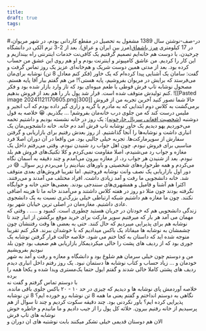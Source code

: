 ```yaml
---
title: 
draft: true
tags:
---
```

#در-صف-نوشتن 
سال 1389 مشغول به تحصیل در مقطع کاردانی بودم، در شهر مریوان، در 17 کیلومتری [مرز باشماق](<https://fa.wikipedia.org/wiki/%D8%A8%D8%A7%D8%B4%D9%85%D8%A7%D9%82_(%D9%85%D8%B1%DB%8C%D9%88%D8%A7%D9%86)>)(مرز بین ایران و عراق). بعد از 2-3 ترم الکی در دانشگاه چرخیدن، با دوست هم خانه‌ایم تصمیم گرفتیم یک کافی‌نت خدمات اینترنتی راه بیندازیم و این کار را کردیم. من عاشق کامپیوتر و اینترنت بودم و او هم روی این عشق من حساب کرده بود.
بعد از مدتی همین دوست شریک و هم‌خانه‌ای عزیز یک روز تماس گرفت و گفت: سامان یک آشنایی پیدا کرده‌ام که یک خاور (فکر کنم معادل 8 تن) نوشابه برای‌مان می‌فرستد که برایش در مریوان بفروشیم، پایه هستی؟! من هم گفتم بیار آقا پایه هستم. مصحول نوشابه تاپ فرش قوطی با طعم میوه‌ای بود که تاز وارد بازار شده بود و فکر کنم تولیدش متوقف شده است. قرار شد پول بار را هم بعد از فروش بدهیم.
![[Pasted image 20241121170605.png|300]]
حالا شما تصور کنید آخرین تجربه من از فروش برمی‌گشت به کلاس دوم ابتدایی که به مادرم با گریه و زاری گیر داده بودم که آب انجیر و ملیس درست کند که من جلوی درب خانه‌مان بفروشم! ... بگذریم. 😀
خلاصه به قول دوشنبه ([شخصیت افغانی سریال چارخونه](https://www.aparat.com/v/xiZ37)): یک روز در خانه نشسته بودیم و داشتیم تخمه می‌خوردیم یهو دیدیم یک خاور نوشابه تاپ فرش آمد دم خانه.
خانه دانشجویی‌مان یک انباری داشت و نوشابه‌ها را آنجا گذاشتیم. از روز بعدش رفتیم برای بازاریابی و گرفتن سفارش از سوپرمارکت‌ها. تجربه خیلی جالبی بود. من واقعا در آن دوران اصلا فرد مناسبی برای فروش نبودم. چون اهل جواب رد شنیدن نبودم. وقتی می‌رفتم داخل یک مغازه و جواب رد می‌شنیدم، اصلا مقاومت نمی‌کردم و کلا تکنیک‌های فروش هم بلد نبودم. بعد از شنیدن هر جواب رد، از مغازه بیرون می‌آمدم و چند دقیقه به آسمان نگاه می‌کردم و همه طرحواره‌های شخصیتی و باورهای بنیادینم را می‌بردم زیر سوال. 😅
در دور اول بازاریابی یک نصف وانت نوشابه فروختیم. اما تقریبا فروش‌های بعدی متوقف شد.
خانه دانشجویی ما رفت و آمد زیادی داشت. افراد مختلف می آمدند و می‌رفتند. اکثرا هم آشنا و فامیل و همشهری‌های سنندجی بودند. بعضی‌ها حتی خانه و خوابگاه نگرفته بودند چون مثلا دو روز در هفته کلاس داشتند و می‌آمدند خانه ما تا هزینه اضافی نکنند. چون ما مغازه هم داشتیم شبکه ارتباطی خیلی بزرگ‌تری نسبت به یک دانشجوی عادی داشتیم. مغازه‌مان در اصلی ترین خیابان شهر بود.  
زندگی دانشحویی هم که خودتان در جریان هستید چطوری است. کمبود و ..... . وقتی که مهمان می آمد هر بار که میرفتیم سوپر مارکت برای خرید موقع برگشتن از انبار چند تا نوشابه هم برای پذیرایی میبردیم که حال کنند. حتی به بعضی ها وقت رفتنشان چون چشمشان به نوشابه ها میفاتاد یک باکس میدادیم که با خوشدان ببرند.
فکر کنم تقریبا متوجه شده اید که داستان به کجا ختم می شود. خلاصه حالت قرار گرفتن نوشابه یک جوری بود که از ردیف های پشت را خالی میکردیمکار بازاریابی هم ضعیف بود چون بلد نبودیم بفرویشیم  
من و دوستم چون خیلی سرمان هم شلوغ بود و دانشگاه و معازه و رفت و آمد به شهر خودمان و ... زیاد حساب و کتاب نوشابه ها دستمان نبود.
یک روز رفتم داخل انباری دیدم ردیف های پشتی کاملا خالی شدند و گفتم ایول حتما یک‌مستری ویدا شده و یکحا همه را برده  
با دوستم تماس گرفتم و گفت نه  
خلاصه آوردمش پای نوشابه ها و دیدیم که چیزی در حد  ۱۰ - ۲۰ باکس جلوی باقی مانده. نگاهی به دوستم انداختم و گفتم یعنی ما همه 8 تن نوشابه رو خورده ایم؟ 8 تن نوشابه پذیرایی کرده ایم؟ باور نکردنی بود. چند دقیقه سکوت کردیم و چند تا سوال از هم پرسیدیم از خانه رفتیم بیرون.
خلاثه کل پول را از جیب دادیم و ما مانیدم و خاطره خوش نوشابه های تاپ فرش  
الان هم دوستان قدیمی خیلی تشکر میکنند بابت نوشتبه های ان دوران و 